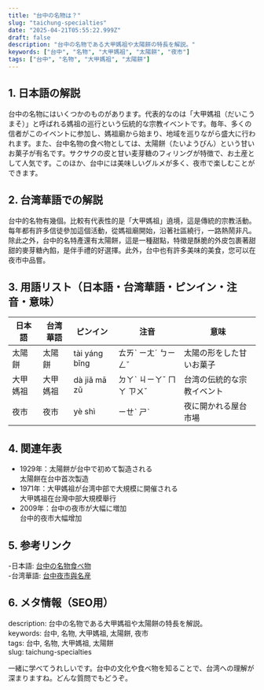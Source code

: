 ```yaml
---
title: "台中の名物は？"
slug: "taichung-specialties"
date: "2025-04-21T05:55:22.999Z"
draft: false
description: "台中の名物である大甲媽祖や太陽餅の特長を解説。"
keywords: ["台中", "名物", "大甲媽祖", "太陽餅", "夜市"]
tags: ["台中", "名物", "大甲媽祖", "太陽餅"]
---
```


## 1. 日本語の解説  
台中の名物にはいくつかのものがあります。代表的なのは「大甲媽祖（だいこうまそ）」と呼ばれる媽祖の巡行という伝統的な宗教イベントです。毎年、多くの信者がこのイベントに参加し、媽祖廟から始まり、地域を巡りながら盛大に行われます。また、台中名物の食べ物としては、太陽餅（たいようびん）という甘いお菓子が有名です。サクサクの皮と甘い麦芽糖のフィリングが特徴で、お土産として人気です。このほか、台中には美味しいグルメが多く、夜市で楽しむことができます。

## 2. 台湾華語での解説  
台中的名物有幾個。比較有代表性的是「大甲媽祖」遶境，這是傳統的宗教活動。每年都有許多信徒參加這個活動，從媽祖廟開始，沿著社區繞行，一路熱鬧非凡。除此之外，台中的名特產還有太陽餅，這是一種甜點，特徵是酥脆的外皮包裹著甜甜的麥芽糖內餡，是伴手禮的好選擇。此外，台中也有許多美味的美食，您可以在夜市中品嘗。

## 3. 用語リスト（日本語・台湾華語・ピンイン・注音・意味）  
| 日本語      | 台湾華語          | ピンイン  | 注音       | 意味                       |
|-----------|----------------|---------|----------|--------------------------|
| 太陽餅     | 太陽餅          | tài yáng bǐng | ㄊㄞˋ ㄧㄤˊ ㄅㄧㄥˇ | 太陽の形をした甘いお菓子        |
| 大甲媽祖   | 大甲媽祖        | dà jiǎ mā zǔ | ㄉㄚˋ ㄐㄧㄚˇ ㄇㄚ ㄗㄨˇ | 台湾の伝統的な宗教イベント       |
| 夜市       | 夜市            | yè shì | ㄧㄝˋ ㄕˋ | 夜に開かれる屋台市場          |

## 4. 関連年表  
- 1929年：太陽餅が台中で初めて製造される  
  太陽餅在台中首次製造
- 1971年：大甲媽祖が台湾中部で大規模に開催される  
  大甲媽祖在台灣中部大規模舉行
- 2009年：台中の夜市が大幅に増加  
  台中的夜市大幅增加

## 5. 参考リンク  
-日本語: [台中の名物食べ物](https://www.japan.travel/ja/uk/info/2020-taiwan-toy-train-guide.html)  
-台湾華語: [台中夜市與名産](https://www.taiwan.net.tw/m1.aspx?sNo=0001001&key=say6Je3&key2=key1)  

## 6. メタ情報（SEO用）  
description: 台中の名物である大甲媽祖や太陽餅の特長を解説。  
keywords: 台中, 名物, 大甲媽祖, 太陽餅, 夜市  
tags: 台中, 名物, 大甲媽祖, 太陽餅  
slug: taichung-specialties  

一緒に学べてうれしいです。台中の文化や食べ物を知ることで、台湾への理解が深まりますね。どんな質問でもどうぞ。